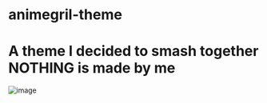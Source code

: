 # animegril-theme






# A theme I decided to smash together NOTHING is made by me 



![image](https://github.com/egg883/animegril-theme/assets/106391253/f488c422-ee7a-4418-9e2b-9e9fdda93962)
